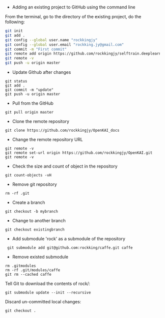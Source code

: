 - Adding an existing project to GitHub using the command line

From the terminal, go to the directory of the existing project, do the following:
```sh
git init
git add .
git config --global user.name "rockkingjy"
git config --global user.email "rockking.jy@gmail.com"
git commit -m "First commit"
git remote add origin https://github.com/rockkingjy/selftrain.deeplearning.git
git remote -v
git push -u origin master
```
- Update Github after changes
```
git status
git add .
git commit -m "update"
git push -u origin master
```
- Pull from the GitHub
```
git pull origin master
```
- Clone the remote repository
```
git clone https://github.com/rockkingjy/OpenKAI_docs
```
- Change the remote repository URL
```
git remote -v
git remote set-url origin https://github.com/rockkingjy/OpenKAI.git
git remote -v
```
- Check the size and count of object in the repository
```
git count-objects -vH
```

- Remove git repository
```
rm -rf .git
```
- Create a branch
```
git checkout -b mybranch
```
- Change to another branch
```
git checkout existingbranch
```
- Add submodule 'rock' as a submodule of the repository
```
 git submodule add git@github.com:rockking/caffe.git caffe
```
- Remove existed submodule
```
rm .gitmodules
rm -rf .git/modules/caffe
git rm --cached caffe
```
Tell Git to download the contents of rock/:
```
git submodule update --init --recursive
```
Discard un-committed local changes:
```
git checkout .
```
